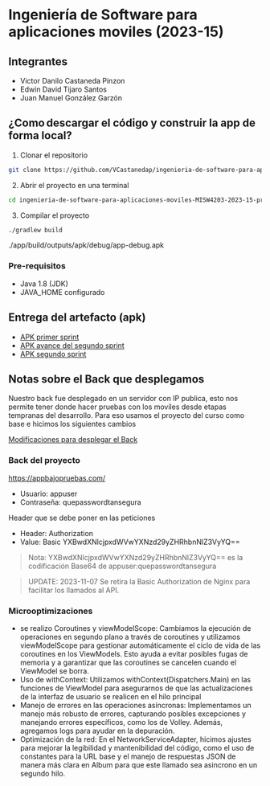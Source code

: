 # Ingeniería de Software para aplicaciones moviles (2023-15)

## Integrantes

- Victor Danilo Castaneda Pinzon
- Edwin David Tijaro Santos
- Juan Manuel González Garzón

## ¿Como descargar el código y construir la app de forma local?

1. Clonar el repositorio

```bash
git clone https://github.com/VCastanedap/ingenieria-de-software-para-aplicaciones-moviles-MISW4203-2023-15-proyecto.git
```

2. Abrir el proyecto en una terminal

```bash
cd ingenieria-de-software-para-aplicaciones-moviles-MISW4203-2023-15-proyecto
```

3. Compilar el proyecto

```bash
./gradlew build
```

./app/build/outputs/apk/debug/app-debug.apk

### Pre-requisitos

- Java 1.8 (JDK)
- JAVA_HOME configurado

## Entrega del artefacto (apk)

- [APK primer sprint](https://github.com/VCastanedap/ingenieria-de-software-para-aplicaciones-moviles-MISW4203-2023-15-proyecto/actions/runs/6766657620)
- [APK avance del segundo sprint](https://github.com/VCastanedap/ingenieria-de-software-para-aplicaciones-moviles-MISW4203-2023-15-proyecto/actions/runs/6845799822)
- [APK segundo sprint](https://github.com/VCastanedap/ingenieria-de-software-para-aplicaciones-moviles-MISW4203-2023-15-proyecto/blob/main/app/build/outputs/apk/debug/app-debug.apk)

## Notas sobre el Back que desplegamos

Nuestro back fue desplegado en un servidor con IP publica, esto nos permite tener donde hacer pruebas con los moviles desde etapas tempranas del desarrollo.
Para eso usamos el proyecto del curso como base e hicimos los siguientes cambios

[Modificaciones para desplegar el Back](https://github.com/MISW-4104-Web/BackVynils/pull/16/files)

### Back del proyecto

https://appbajopruebas.com/

- Usuario: appuser
- Contraseña: quepasswordtansegura

Header que se debe poner en las peticiones
- Header: Authorization
- Value: Basic YXBwdXNlcjpxdWVwYXNzd29yZHRhbnNlZ3VyYQ==

> Nota: YXBwdXNlcjpxdWVwYXNzd29yZHRhbnNlZ3VyYQ== es la codificación Base64 de appuser:quepasswordtansegura

> UPDATE: 2023-11-07 Se retira la Basic Authorization de Nginx para facilitar los llamados al API.

### Microoptimizaciones
 - se realizo Coroutines y viewModelScope: Cambiamos la ejecución de operaciones en segundo plano a través de coroutines y utilizamos viewModelScope para gestionar automáticamente el ciclo de vida de las coroutines en los ViewModels. Esto ayuda a 
   evitar posibles fugas de memoria y a garantizar que las coroutines se cancelen cuando el ViewModel se borra.
 - Uso de withContext: Utilizamos withContext(Dispatchers.Main) en las funciones de ViewModel para asegurarnos de que las actualizaciones de la interfaz de usuario se realicen en el hilo principal
 - Manejo de errores en las operaciones asíncronas: Implementamos un manejo más robusto de errores, capturando posibles excepciones y manejando errores específicos, como los de Volley. Además, agregamos logs para ayudar en la depuración.
 - Optimización de la red: En el NetworkServiceAdapter, hicimos ajustes para mejorar la legibilidad y mantenibilidad del código, como el uso de constantes para la URL base y el manejo de respuestas JSON de manera más clara en Album para que este 
   llamado sea asincrono en un segundo hilo.


